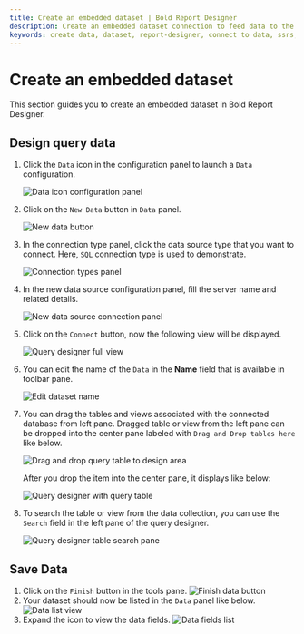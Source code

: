 ```yaml
---
title: Create an embedded dataset | Bold Report Designer
description: Create an embedded dataset connection to feed data to the report and to visualize the data using report items in Bold Report Designer
keywords: create data, dataset, report-designer, connect to data, ssrs, reporting
---
```


# Create an embedded dataset

This section guides you to create an embedded dataset in Bold Report Designer.

## Design query data

1. Click the `Data` icon in the configuration panel to launch a `Data` configuration.

   ![Data icon configuration panel](/static/assets/on-premise/images/report-designer/manage-data/dataset/data-icon-configuration-panel.png '#width=285px')

2. Click on the `New Data` button in `Data` panel.

   ![New data button](/static/assets/on-premise/images/report-designer/manage-data/dataset/new-data-button.png '#width=385px')

3. In the connection type panel, click the data source type that you want to connect. Here, `SQL` connection type is used to demonstrate.

   ![Connection types panel](/static/assets/on-premise/images/report-designer/manage-data/dataset/connection-types-panel.png '#width=385px')

4. In the new data source configuration panel, fill the server name and related details.

   ![New data source connection panel](/static/assets/on-premise/images/report-designer/manage-data/dataset/new-data-source-connection-panel.png '#width=385px')

5. Click on the `Connect` button, now the following view will be displayed.

   ![Query designer full view](/static/assets/on-premise/images/report-designer/manage-data/dataset/query-designer-full-view.png '#width=410px')

6. You can edit the name of the `Data` in the **Name** field that is available in toolbar pane.

   ![Edit dataset name](/static/assets/on-premise/images/report-designer/manage-data/dataset/edit-dataset-name.png '#width=410px')

7. You can drag the tables and views associated with the connected database from left pane. Dragged table or view from the left pane can be dropped into the center pane labeled with `Drag and Drop tables here` like below.

   ![Drag and drop query table to design area](/static/assets/on-premise/images/report-designer/manage-data/dataset/drag-drop-table-in-query-designer.png '#width=385px')

   After you drop the item into the center pane, it displays like below:

   ![Query designer with query table](/static/assets/on-premise/images/report-designer/manage-data/dataset/drag-drop-table-in-query-designer-output.png '#width=600px')

8. To search the table or view from the data collection, you can use the `Search` field in the left pane of the query designer.

   ![Query designer table search pane](/static/assets/on-premise/images/report-designer/manage-data/dataset/query-designer-table-search-pane.png '#width=255px')

## Save Data

1. Click on the `Finish` button in the tools pane.
   ![Finish data button](/static/assets/on-premise/images/report-designer/manage-data/dataset/finish-data-connection.png '#width=415px')
2. Your dataset should now be listed in the `Data` panel like below.
   ![Data list view](/static/assets/on-premise/images/report-designer/manage-data/dataset/data-list-view.png '#width=415px')
3. Expand the icon to view the data fields.
   ![Data fields list](/static/assets/on-premise/images/report-designer/manage-data/dataset/data-fields-list.png '#width=415px')